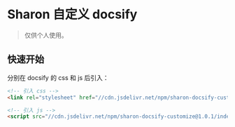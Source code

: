 # Sharon 自定义 docsify

> 仅供个人使用。

## 快速开始

分别在 docsify 的 css 和 js 后引入：

```html
<!-- 引入 css -->
<link rel="stylesheet" href="//cdn.jsdelivr.net/npm/sharon-docsify-customize@1.0.1/index.css">

<!-- 引入 js -->
<script src="//cdn.jsdelivr.net/npm/sharon-docsify-customize@1.0.1/index.js"></script>
```